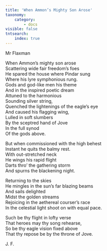 ```yaml
---
title: 'When Ammon’s Mighty Son Arose'
taxonomy:
    category:
        - docs
visible: false
tntsearch:
    index: true
---
```


<div class="author">Mr Flaxman</div>

When Ammon’s mighty son arose  
Scattering wide fair freedom’s foes  
He spared the house where Pindar sung  
Where his lyre symphonious rung.  
Gods and god-like men his theme  
And in the inspired poetic dream  
Attuned to the harmonious  
Sounding silver string,  
Quenched the lightenings of the eagle’s eye  
And caused his flagging wing,  
Lulled in soft slumbers  
By the sceptred hand of Jove  
In the full synod  
Of the gods above.

But when commissioned with the high behest  
Instant he quits the balmy rest.  
With out-stretched neck  
He wings his rapid flight  
Darts thro’ the gathering storm  
And spurns the blackening night.  

Returning to the skies  
He mingles in the sun’s far blazing beams  
And sails delighted  
Midst the golden streams  
Rejoicing in the aethereal courser’s race  
In the celestial light shoot on with equal pace.

Such be thy flight in lofty verse  
That heroes may thy song rehearse,  
So be thy eagle vision fixed above  
That thy repose be by the throne of Jove.

J. F.

